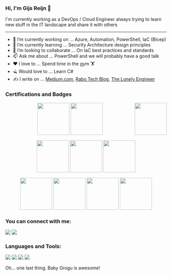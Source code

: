 ### Hi, I'm Gijs Reijn 👋

I'm currently working as a DevOps / Cloud Engineer always trying to learn new stuff in the IT landscape and share it with others

---

- 🔭 I’m currently working on ... Azure, Automation, PowerShell, IaC (Bicep)
- 🌱 I’m currently learning ... Security Architecture design principles
- 👯 I’m looking to collaborate ... On IaC best practices and standards
- 📫 Ask me about ... PowerShell and we will probably have a good talk
- ❤  I love to ... Spend time in the gym 🏋️
- 🪒 Would love to ... Learn C#
- ✍️ I write on ... [Medium.com](https://medium.com/@gijsreijn), [Rabo Tech Blog](https://rabobank.jobs/en/techblog/coding-architecture/), [The Lonely Engineer](https://thelonelyengineer.com/)

### Certifications and Badges
<p align="center">
 <a>
    <img style="float:right" src="https://images.credly.com/size/340x340/images/987adb7e-49be-4e24-b67e-55986bd3fe66/azure-solutions-architect-expert-600x600.png" width="100"> 
 </a>
</p>
<p align="center">
 <a>
   <img src="https://images.credly.com/size/340x340/images/0ba22331-acf9-4e8a-8ce3-b4cc3d376040/image.png" width="100">
   <img src="https://images.credly.com/size/340x340/images/c3ab66f8-5d59-4afa-a6c2-0ba30a1989ca/CERT-Expert-DevOps-Engineer-600x600.png" width="100" >
 </a>
</p>
<p align="center">
 <a>
   <img src=https://images.credly.com/size/340x340/images/9383e4b7-dbc0-4618-be67-3cd02fba948a/image.png width="100">
   <img src="https://images.credly.com/size/340x340/images/336eebfc-0ac3-4553-9a67-b402f491f185/azure-administrator-associate-600x600.png" width="100"> 
   <img src="https://images.credly.com/size/340x340/images/1ad16b6f-2c71-4a2e-ae74-ec69c4766039/azure-security-engineer-associate600x600.png" width="100"> 
 </a>
</p>

<p align="center">
  <a>
     <img src="https://images.credly.com/size/340x340/images/863b781b-4c02-47e9-bb31-11a2a1e2fd79/image.png" width="100">
     <img src="https://images.credly.com/size/340x340/images/74790a75-8451-400a-8536-92d792c5184a/CompTIA_Security_2Bce.png" width="100"> 
     <img src="https://images.credly.com/size/340x340/images/be8fcaeb-c769-4858-b567-ffaaa73ce8cf/image.png" width="100"> 
     <img src="https://images.credly.com/size/340x340/images/edc0b0d8-55ec-4dfe-9353-22c1bc4e07e8/azure-database-administrator-associate-600x600.png" width="100"> 
   </a>
</p>

### You can connect with me:

<p align="left">  
<a href="https://twitter.com/GijsReijn" target="blank"><img src="https://img.icons8.com/color/35/000000/twitter--v2.png"/></a>
<a href="https://linkedin.com/in/gijs-reijn-582b81198/" target="blank"><img src="https://img.icons8.com/color/35/000000/linkedin.png"/></a>
</p>

### Languages and Tools:

<p>
<img src="https://img.icons8.com/fluency/35/000000/visual-studio-code-2019.png"/>
<img src="https://img.icons8.com/color/35/azure-1.png"/>
<img src="https://img.icons8.com/ios-filled/35/powershell.png"/>
<img src="https://img.icons8.com/emoji/35/flexed-biceps.png"/>
</p>

Oh... one last thing. Baby Grogu is awesome!

